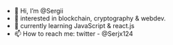 - 👋 Hi, I’m @Sergii
- 👀 interested in blockchain, cryptography & webdev. 
- 🌱 currently learning JavaScript & react.js
- 📫 How to reach me: twitter - @Serjx124

<!---
SergX124/SergX124 is a ✨ special ✨ repository because its `README.md` (this file) appears on your GitHub profile.
You can click the Preview link to take a look at your changes.
--->
